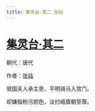 ```yaml
---
title: 集灵台·其二_张祜
---
```


# [集灵台·其二](http://so.gushiwen.org/view_70846.aspx)

朝代：唐代

作者：[张祜](http://so.gushiwen.org/author_56.aspx)

虢国夫人承主恩，平明骑马入宫门。

却嫌脂粉污颜色，淡扫峨眉朝至尊。
